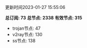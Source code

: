 更新时间2023-01-27 15:55:06

**总订阅: 73**
**总节点: 2338**
**有效节点: 315**
- trojan节点: 47
- v2ray节点: 130
- ss节点: 138
